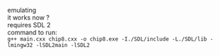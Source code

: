 emulating  
it works now  ?  
requires SDL 2  
command to run:  
```g++ main.cxx chip8.cxx -o chip8.exe -I./SDL/include -L./SDL/lib -lmingw32 -lSDL2main -lSDL2```
